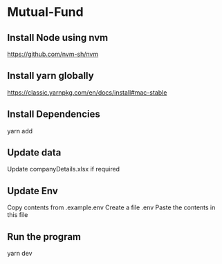# Mutual-Fund

## Install Node using nvm
https://github.com/nvm-sh/nvm

## Install yarn globally
https://classic.yarnpkg.com/en/docs/install#mac-stable

## Install Dependencies
yarn add

## Update data
Update companyDetails.xlsx if required

## Update Env
Copy contents from .example.env
Create a file .env
Paste the contents in this file

## Run the program
yarn dev